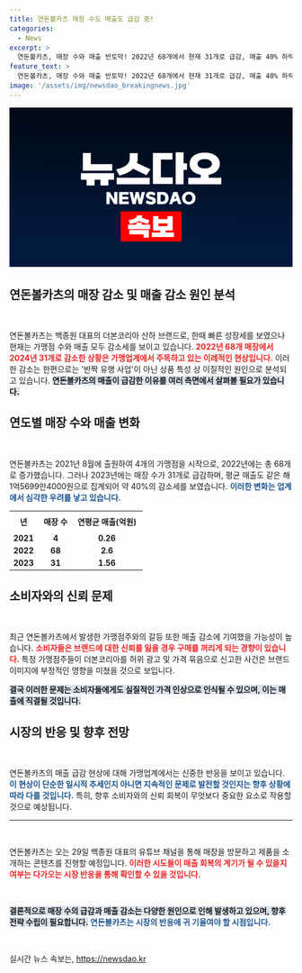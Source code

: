```yaml
---
title: 연돈볼카츠 매장 수도 매출도 급감 중!
categories:
  - News
excerpt: >
  연돈볼카츠, 매장 수와 매출 반토막! 2022년 68개에서 현재 31개로 급감, 매출 40% 하락. 반짝 유행이 아닌 이례적 현상, 소비자 신뢰도 위기? 더본코리아의 조사 착수와 백종원의 유튜브 영상이 변화를 가져올까? 클릭으로 확인하세요!
feature_text: >
  연돈볼카츠, 매장 수와 매출 반토막! 2022년 68개에서 현재 31개로 급감, 매출 40% 하락. 반짝 유행이 아닌 이례적 현상, 소비자 신뢰도 위기? 더본코리아의 조사 착수와 백종원의 유튜브 영상이 변화를 가져올까? 클릭으로 확인하세요!
image: '/assets/img/newsdao_breakingnews.jpg'
---
```


<p><img src="/assets/img/newsdao_breakingnews.jpg" alt="firstkoreanews 속보" /></p>

<h2 data-ke-size="size26">연돈볼카츠의 매장 감소 및 매출 감소 원인 분석</h2>

<p data-ke-size="size16">&nbsp;</p>

<p>연돈볼카츠는 백종원 대표의 더본코리아 산하 브랜드로, 한때 빠른 성장세를 보였으나 현재는 가맹점 수와 매출 모두 감소세를 보이고 있습니다. <b><span style="color: #ee2323;">2022년 68개 매장에서 2024년 31개로 감소한 상황은 가맹업계에서 주목하고 있는 이례적인 현상입니다.</span></b> 이러한 감소는 한편으로는 '반짝 유행 사업'이 아닌 상품 특성 상 이질적인 원인으로 분석되고 있습니다. <b><span style="background-color: #21538527;">연돈볼카츠의 매출이 급감한 이유를 여러 측면에서 살펴볼 필요가 있습니다.</span></b></p>

<h2 data-ke-size="size26">연도별 매장 수와 매출 변화</h2>

<p data-ke-size="size16">&nbsp;</p>

<p>연돈볼카츠는 2021년 8월에 출원하여 4개의 가맹점을 시작으로, 2022년에는 총 68개로 증가했습니다. 그러나 2023년에는 매장 수가 31개로 급감하며, 평균 매출도 같은 해 1억5699만4000원으로 집계되어 약 40%의 감소세를 보였습니다. <b><span style="color: #1a5490;">이러한 변화는 업계에서 심각한 우려를 낳고 있습니다.</span></b> </p>

<table style="width: 100%; border-collapse: collapse;">
    <tr>
        <th style="text-align: center; height: 30px;"><b>년&nbsp;</b></th>
        <th style="text-align: center; height: 30px;"><b>매장 수&nbsp;</b></th>
        <th style="text-align: center; height: 30px;"><b>연평균 매출(억원)&nbsp;</b></th>
    </tr>
    <tr>
        <td style="text-align: center; height: 17px;"><b>2021&nbsp;</b></td>
        <td style="text-align: center; height: 17px;"><b>4&nbsp;</b></td>
        <td style="text-align: center; height: 17px;"><b>0.26&nbsp;</b></td>
    </tr>
    <tr>
        <td style="text-align: center; height: 17px;"><b>2022&nbsp;</b></td>
        <td style="text-align: center; height: 17px;"><b>68&nbsp;</b></td>
        <td style="text-align: center; height: 17px;"><b>2.6&nbsp;</b></td>
    </tr>
    <tr>
        <td style="text-align: center; height: 17px;"><b>2023&nbsp;</b></td>
        <td style="text-align: center; height: 17px;"><b>31&nbsp;</b></td>
        <td style="text-align: center; height: 17px;"><b>1.56&nbsp;</b></td>
    </tr>
</table>

<h2 data-ke-size="size26">소비자와의 신뢰 문제</h2>

<p data-ke-size="size16">&nbsp;</p>

<p>최근 연돈볼카츠에서 발생한 가맹점주와의 갈등 또한 매출 감소에 기여했을 가능성이 높습니다. <b><span style="color: #ee2323;">소비자들은 브랜드에 대한 신뢰를 잃을 경우 구매를 꺼리게 되는 경향이 있습니다.</span></b> 특정 가맹점주들이 더본코리아를 허위 광고 및 가격 묶음으로 신고한 사건은 브랜드 이미지에 부정적인 영향을 미쳤을 것으로 보입니다. </p>

<p><b><span style="background-color: #21538527;">결국 이러한 문제는 소비자들에게도 실질적인 가격 인상으로 인식될 수 있으며, 이는 매출에 직결될 것입니다.</span></b></p>

<h2 data-ke-size="size26">시장의 반응 및 향후 전망</h2>

<p data-ke-size="size16">&nbsp;</p>

<p>연돈볼카츠의 매출 급감 현상에 대해 가맹업계에서는 신중한 반응을 보이고 있습니다. <b><span style="color: #1a5490;">이 현상이 단순한 일시적 추세인지 아니면 지속적인 문제로 발전할 것인지는 향후 상황에 따라 다를 것입니다.</span></b> 특히, 향후 소비자와의 신뢰 회복이 무엇보다 중요한 요소로 작용할 것으로 예상됩니다.   </p>
<hr>

<p data-ke-size="size16">&nbsp;</p>

<p>연돈볼카츠는 오는 29일 백종원 대표의 유튜브 채널을 통해 매장을 방문하고 제품을 소개하는 콘텐츠를 진행할 예정입니다. <b><span style="color: #ee2323;">이러한 시도들이 매출 회복의 계기가 될 수 있을지 여부는 다가오는 시장 반응을 통해 확인할 수 있을 것입니다.</span></b> </p>

<p data-ke-size="size16">&nbsp;</p>

<p><b><span style="background-color: #21538527;">결론적으로 매장 수의 급감과 매출 감소는 다양한 원인으로 인해 발생하고 있으며, 향후 전략 수립이 필요합니다.</span></b> <b><span style="color: #1a5490;">연돈볼카츠는 시장의 반응에 귀 기울여야 할 시점입니다.</span></b> </p>

<p data-ke-size="size16">&nbsp;</p>
실시간 뉴스 속보는, <a href="https://newsdao.kr" rel="dofollow">https://newsdao.kr</a>


